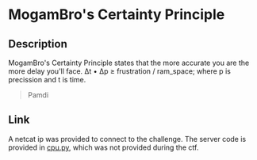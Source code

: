 # MogamBro's Certainty Principle
## Description
MogamBro's Certainty Principle states that the more accurate you are the more delay you'll face. Δt • Δp ≥ frustration / ram_space; where p is precission and t is time.
> Pamdi

## Link
A netcat ip was provided to connect to the challenge.
The server code is provided in [cpu.py](./cpu.py), which was not provided during the ctf.